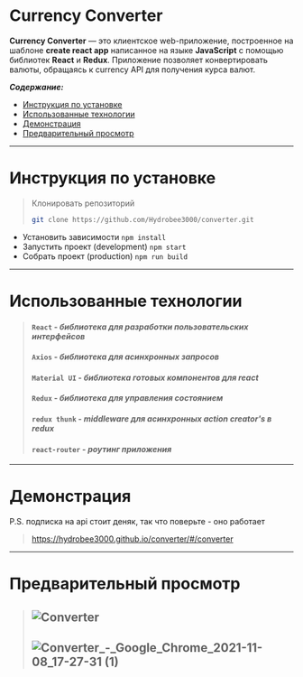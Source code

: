 # Currency Converter

**Currency Converter** — это клиентское web-приложение, построенное на шаблоне **create react app** написанное на языке **JavaScript** с помощью библиотек **React** и **Redux**. Приложение позволяет конвертировать валюты, обращаясь к currency API для получения курса валют.


***Содержание:***
- [Инструкция по установке](#Setup-info)
- [Использованные технологии](#Technologies-used)
- [Демонстрация](#Demo)
- [Предварительный просмотр](#Preview)

***

# Инструкция по установке <a name="Setup-info"></a>

> Клонировать репозиторий
>    ```sh
>    git clone https://github.com/Hydrobee3000/converter.git
>    ```
>    
- Установить зависимости `npm install`
- Запустить проект (development) `npm start`
- Собрать проект (production) `npm run build`

***

# Использованные технологии <a name="Technologies-used"></a>

> #### `React` - _библиотека для разработки пользовательских интерфейсов_
>
> #### `Axios` - _библиотека для асинхронных запросов_
>
> #### `Material UI` - _библиотека готовых компонентов для react_
>
> #### `Redux` - _библиотека для управления состоянием_
>
> #### `redux thunk` - _middleware для асинхронных action creator's в redux_
>
> #### `react-router`  - _роутинг приложения_

***

# Демонстрация <a name="Demo"></a>

P.S. подписка на api стоит деняк, так что поверьте - оно работает 
>https://hydrobee3000.github.io/converter/#/converter

***

# Предварительный просмотр <a name="Preview"></a>
>## ![Converter](https://user-images.githubusercontent.com/68890796/140779879-e914a89f-6d7b-436c-9fc0-f322bcfa70f5.gif)
>## ![Converter_-_Google_Chrome_2021-11-08_17-27-31 (1)](https://user-images.githubusercontent.com/68890796/140780629-f3f1362a-4ad5-4975-a360-cc0dea4d70dc.gif)
